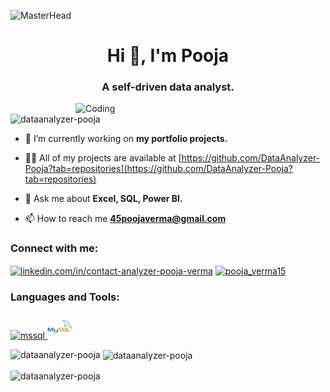 ![MasterHead](https://media.licdn.com/dms/image/D4D16AQFdv56E5VHVow/profile-displaybackgroundimage-shrink_350_1400/0/1670591696130?e=1691020800&v=beta&t=4v3-BPHY5-S0x05hso_Pqta6GZy33XEzFmZGcEDsmdA)
<h1 align="center">Hi 👋, I'm Pooja</h1>
<h3 align="center">A self-driven data analyst.</h3>
<img align="right" alt="Coding" width="400" src="https://www.cloudyml.com/wp-content/uploads/2022/06/Analytics_amp_Data_Science.gif">

<p align="left"> <img src="https://komarev.com/ghpvc/?username=dataanalyzer-pooja&label=Profile%20views&color=0e75b6&style=flat" alt="dataanalyzer-pooja" /> </p>

- 🔭 I’m currently working on **my portfolio projects.**

- 👨‍💻 All of my projects are available at [https://github.com/DataAnalyzer-Pooja?tab=repositories](https://github.com/DataAnalyzer-Pooja?tab=repositories)

- 💬 Ask me about **Excel, SQL, Power BI.**

- 📫 How to reach me **45poojaverma@gmail.com**

<h3 align="left">Connect with me:</h3>
<p align="left">
<a href="https://linkedin.com/in/linkedin.com/in/contact-analyzer-pooja-verma" target="blank"><img align="center" src="https://raw.githubusercontent.com/rahuldkjain/github-profile-readme-generator/master/src/images/icons/Social/linked-in-alt.svg" alt="linkedin.com/in/contact-analyzer-pooja-verma" height="30" width="40" /></a>
<a href="https://instagram.com/pooja_verma15" target="blank"><img align="center" src="https://raw.githubusercontent.com/rahuldkjain/github-profile-readme-generator/master/src/images/icons/Social/instagram.svg" alt="pooja_verma15" height="30" width="40" /></a>
</p>

<h3 align="left">Languages and Tools:</h3>
<p align="left"> <a href="https://www.microsoft.com/en-us/sql-server" target="_blank" rel="noreferrer"> <img src="https://www.svgrepo.com/show/303229/microsoft-sql-server-logo.svg" alt="mssql" width="40" height="40"/> </a> <a href="https://www.mysql.com/" target="_blank" rel="noreferrer"> <img src="https://raw.githubusercontent.com/devicons/devicon/master/icons/mysql/mysql-original-wordmark.svg" alt="mysql" width="40" height="40"/> </a> </p>

<p><img align="left" src="https://github-readme-stats.vercel.app/api/top-langs?username=dataanalyzer-pooja&show_icons=true&locale=en&layout=compact" alt="dataanalyzer-pooja" /></p>

<p>&nbsp;<img align="center" src="https://github-readme-stats.vercel.app/api?username=dataanalyzer-pooja&show_icons=true&locale=en" alt="dataanalyzer-pooja" /></p>

<p><img align="center" src="https://github-readme-streak-stats.herokuapp.com/?user=dataanalyzer-pooja&" alt="dataanalyzer-pooja" /></p>
